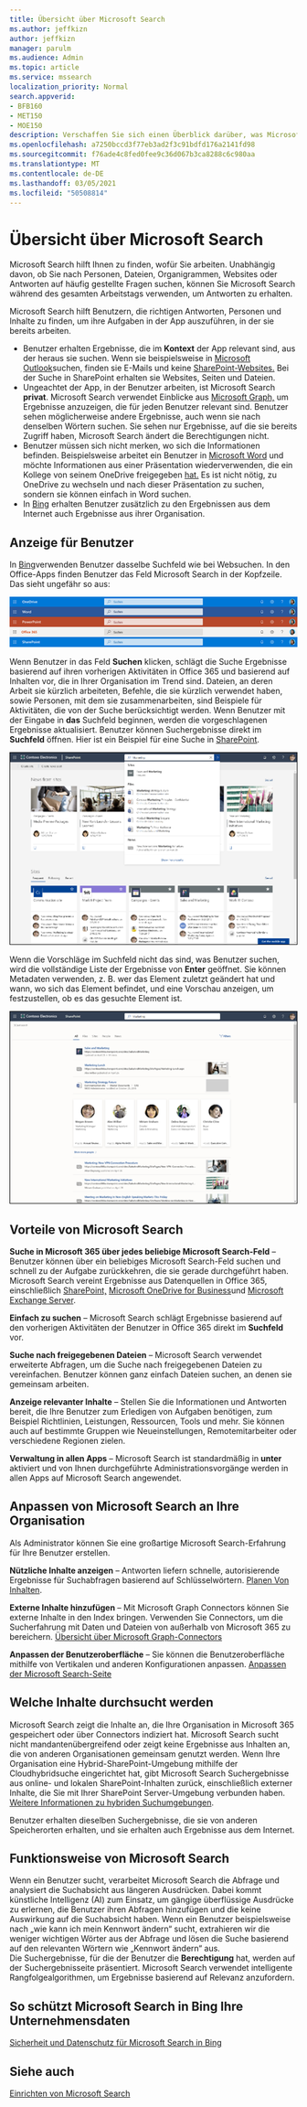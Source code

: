 ```yaml
---
title: Übersicht über Microsoft Search
ms.author: jeffkizn
author: jeffkizn
manager: parulm
ms.audience: Admin
ms.topic: article
ms.service: mssearch
localization_priority: Normal
search.appverid:
- BFB160
- MET150
- MOE150
description: Verschaffen Sie sich einen Überblick darüber, was Microsoft Search ist, welche Vorteile sie bietet und welche Apps Microsoft Search unterstützen.
ms.openlocfilehash: a7250bccd3f77eb3ad2f3c91bdfd176a2141fd98
ms.sourcegitcommit: f76ade4c8fed0fee9c36d067b3ca8288c6c980aa
ms.translationtype: MT
ms.contentlocale: de-DE
ms.lasthandoff: 03/05/2021
ms.locfileid: "50508814"
---
```

# <a name="overview-of-microsoft-search"></a>Übersicht über Microsoft Search 

Microsoft Search hilft Ihnen zu finden, wofür Sie arbeiten. Unabhängig davon, ob Sie nach Personen, Dateien, Organigrammen, Websites oder Antworten auf häufig gestellte Fragen suchen, können Sie Microsoft Search während des gesamten Arbeitstags verwenden, um Antworten zu erhalten.

Microsoft Search hilft Benutzern, die richtigen Antworten, Personen und Inhalte zu finden, um ihre Aufgaben in der App auszuführen, in der sie bereits arbeiten.

- Benutzer erhalten Ergebnisse, die im **Kontext** der App relevant sind, aus der heraus sie suchen. Wenn sie beispielsweise in [Microsoft Outlook](https://www.microsoft.com/outlook)suchen, finden sie E-Mails und keine [SharePoint-Websites.](http://sharepoint.com/) Bei der Suche in SharePoint erhalten sie Websites, Seiten und Dateien.
- Ungeachtet der App, in der Benutzer arbeiten, ist Microsoft Search **privat**. Microsoft Search verwendet Einblicke aus [Microsoft Graph,](https://developer.microsoft.com/graph/) um Ergebnisse anzuzeigen, die für jeden Benutzer relevant sind. Benutzer sehen möglicherweise andere Ergebnisse, auch wenn sie nach denselben Wörtern suchen. Sie sehen nur Ergebnisse, auf die sie bereits Zugriff haben, Microsoft Search ändert die Berechtigungen nicht.
- Benutzer müssen sich nicht merken, wo sich die Informationen befinden. Beispielsweise arbeitet ein Benutzer in [Microsoft Word](https://products.office.com/word) und möchte Informationen aus einer Präsentation wiederverwenden, die ein Kollege von seinem OneDrive freigegeben [hat.](https://onedrive.live.com/about/) Es ist nicht nötig, zu OneDrive zu wechseln und nach dieser Präsentation zu suchen, sondern sie können einfach in Word suchen.
- In [Bing](https://bing.com) erhalten Benutzer zusätzlich zu den Ergebnissen aus dem Internet auch Ergebnisse aus ihrer Organisation.

## <a name="what-users-see"></a>Anzeige für Benutzer

In [Bing](https://bing.com)verwenden Benutzer dasselbe Suchfeld wie bei Websuchen. In den Office-Apps finden Benutzer das Feld Microsoft Search in der Kopfzeile. Das sieht ungefähr so aus:

![Screenshots von App-Fenstern mit Microsoft Suchfeld in der Kopfzeile](media/Headings_520.png)

Wenn Benutzer in das Feld **Suchen** klicken, schlägt die Suche Ergebnisse basierend auf ihren vorherigen Aktivitäten in Office 365 und basierend auf Inhalten vor, die in Ihrer Organisation im Trend sind. Dateien, an deren Arbeit sie kürzlich arbeiteten, Befehle, die sie kürzlich verwendet haben, sowie Personen, mit dem sie zusammenarbeiten, sind Beispiele für Aktivitäten, die von der Suche berücksichtigt werden. Wenn Benutzer mit der Eingabe in **das** Suchfeld beginnen, werden die vorgeschlagenen Ergebnisse aktualisiert. Benutzer können Suchergebnisse direkt im **Suchfeld** öffnen. Hier ist ein Beispiel für eine Suche in [SharePoint](http://sharepoint.com/).

![Screenshots des Microsoft Suchfelds mit einer Abfrage und vorgeschlagenen Ergebnissen](media/SERP_text_520.png)

Wenn die Vorschläge im Suchfeld nicht das sind, was Benutzer suchen, wird die vollständige Liste der Ergebnisse von **Enter** geöffnet. Sie können Metadaten verwenden, z. B. wer das Element zuletzt geändert hat und wann, wo sich das Element befindet, und eine Vorschau anzeigen, um festzustellen, ob es das gesuchte Element ist.

![Screenshots der Microsoft Search-Ergebnisseite](media/search_box.png)

## <a name="benefits-of-microsoft-search"></a>Vorteile von Microsoft Search

**Suche in Microsoft 365 über jedes beliebige Microsoft Search-Feld** – Benutzer können über ein beliebiges Microsoft Search-Feld suchen und schnell zu der Aufgabe zurückkehren, die sie gerade durchgeführt haben. Microsoft Search vereint Ergebnisse aus Datenquellen in Office 365, einschließlich [SharePoint,](http://sharepoint.com/) [Microsoft OneDrive for Business](https://onedrive.live.com/about/business/)und [Microsoft Exchange Server](https://products.office.com/exchange/microsoft-exchange-server).

**Einfach zu suchen** – Microsoft Search schlägt Ergebnisse basierend auf den vorherigen Aktivitäten der Benutzer in Office 365 direkt im **Suchfeld** vor.

**Suche nach freigegebenen Dateien** – Microsoft Search verwendet erweiterte Abfragen, um die Suche nach freigegebenen Dateien zu vereinfachen. Benutzer können ganz einfach Dateien suchen, an denen sie gemeinsam arbeiten.

**Anzeige relevanter Inhalte** – Stellen Sie die Informationen und Antworten bereit, die Ihre Benutzer zum Erledigen von Aufgaben benötigen, zum Beispiel Richtlinien, Leistungen, Ressourcen, Tools und mehr. Sie können auch auf bestimmte Gruppen wie Neueinstellungen, Remotemitarbeiter oder verschiedene Regionen zielen.

**Verwaltung in allen Apps** – Microsoft Search ist standardmäßig in **unter** aktiviert und von Ihnen durchgeführte Administrationsvorgänge werden in allen Apps auf Microsoft Search angewendet.

## <a name="tailoring-microsoft-search-to-your-organization"></a>Anpassen von Microsoft Search an Ihre Organisation

Als Administrator können Sie eine großartige Microsoft Search-Erfahrung für Ihre Benutzer erstellen.

**Nützliche Inhalte anzeigen** – Antworten liefern schnelle, autorisierende Ergebnisse für Suchabfragen basierend auf Schlüsselwörtern. [Planen Von Inhalten](plan-your-content.md).

**Externe Inhalte hinzufügen** – Mit Microsoft Graph Connectors können Sie externe Inhalte in den Index bringen. Verwenden Sie Connectors, um die Sucherfahrung mit Daten und Dateien von außerhalb von Microsoft 365 zu bereichern. [Übersicht über Microsoft Graph-Connectors](connectors-overview.md)

**Anpassen der Benutzeroberfläche** – Sie können die Benutzeroberfläche mithilfe von Vertikalen und anderen Konfigurationen anpassen. [Anpassen der Microsoft Search-Seite](customize-search-page.md)

## <a name="what-content-is-searched"></a>Welche Inhalte durchsucht werden

Microsoft Search zeigt die Inhalte an, die Ihre Organisation in Microsoft 365 gespeichert oder über Connectors indiziert hat. Microsoft Search sucht nicht mandantenübergreifend oder zeigt keine Ergebnisse aus Inhalten an, die von anderen Organisationen gemeinsam genutzt werden. Wenn Ihre Organisation eine Hybrid-SharePoint-Umgebung mithilfe der Cloudhybridsuche eingerichtet hat, gibt Microsoft Search Suchergebnisse aus online- und lokalen SharePoint-Inhalten zurück, einschließlich externer Inhalte, die Sie mit Ihrer SharePoint Server-Umgebung verbunden haben. [Weitere Informationen zu hybriden Suchumgebungen](https://docs.microsoft.com/sharepoint/hybrid/learn-about-cloud-hybrid-search-for-sharepoint).

Benutzer erhalten dieselben Suchergebnisse, die sie von anderen Speicherorten erhalten, und sie erhalten auch Ergebnisse aus dem Internet.

## <a name="how-microsoft-search-works"></a>Funktionsweise von Microsoft Search

Wenn ein Benutzer sucht, verarbeitet Microsoft Search die Abfrage und analysiert die Suchabsicht aus längeren Ausdrücken. Dabei kommt künstliche Intelligenz (AI) zum Einsatz, um gängige überflüssige Ausdrücke zu erlernen, die Benutzer ihren Abfragen hinzufügen und die keine Auswirkung auf die Suchabsicht haben. Wenn ein Benutzer beispielsweise nach „wie kann ich mein Kennwort ändern“ sucht, extrahieren wir die weniger wichtigen Wörter aus der Abfrage und lösen die Suche basierend auf den relevanten Wörtern wie „Kennwort ändern“ aus.  
Die Suchergebnisse, für die der Benutzer die **Berechtigung** hat, werden auf der Suchergebnisseite präsentiert. Microsoft Search verwendet intelligente Rangfolgealgorithmen, um Ergebnisse basierend auf Relevanz anzufordern.

## <a name="how-microsoft-search-in-bing-protects-your-company-data"></a>So schützt Microsoft Search in Bing Ihre Unternehmensdaten

[Sicherheit und Datenschutz für Microsoft Search in Bing](security-for-search.md)

## <a name="see-also"></a>Siehe auch

[Einrichten von Microsoft Search](setup-microsoft-search.md)
